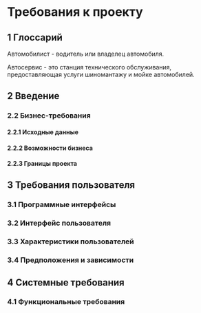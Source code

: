 # Требования к проекту
## 1 Глоссарий 

Автомобилист - водитель или владелец автомобиля.

Автосервис - это станция технического обслуживания, предоставляющая услуги шиномантажу и мойке автомобилей.

## 2 Введение

### 2.2 Бизнес-требования

#### 2.2.1 Исходные данные
#### 2.2.2 Возможности бизнеса
#### 2.2.3 Границы проекта

## 3 Требования пользователя
### 3.1 Программные интерфейсы
### 3.2 Интерфейс пользователя
### 3.3 Характеристики пользователей
### 3.4 Предположения и зависимости

## 4 Системные требования
### 4.1 Функциональные требования
